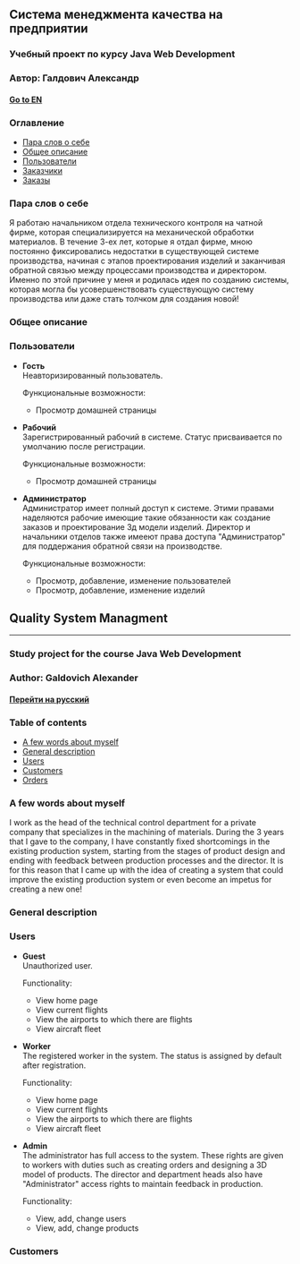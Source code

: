 Система менеджмента качества на предприятии<a name="русский"></a>
---
### Учебный проект по курсу Java Web Development
### Автор: Галдович Александр
#### [Go to EN](#english)
### Оглавление<a name="оглавление"></a> 
* [Пара слов о себе](#пара_слов)
* [Общее описание](#общее_описание)
* [Пользователи](#пользователи)
* [Заказчики](#заказчики)
* [Заказы](#заказы)

### Пара слов о себе<a name="пара_слов"></a> 
Я работаю начальником отдела технического контроля на чатной фирме, которая специализируется на механической обработки материалов. В течение 3-ех лет, которые я отдал фирме, мною постоянно фиксировались недостатки в существующей системе производства, начиная с этапов проектирования изделий и заканчивая обратной связью между процессами производства и директором. Именно по этой причине у меня и родилась идея по созданию системы, которая могла бы усовершенствовать существующую систему производства или даже стать толчком для создания новой! 
### Общее описание<a name="общее_описание"></a> 

### Пользователи<a name="пользователи"></a> 
* **Гость**  
  Неавторизированный пользователь.
    
  Функциональные возможности:
    * Просмотр домашней страницы
  
* **Рабочий**  
  Зарегистрированный рабочий в системе. Статус присваивается по умолчанию после регистрации.
  
  Функциональные возможности:
    * Просмотр домашней страницы
    
    
* **Администратор**  
  Администратор имеет полный доступ к системе. Этими правами наделяются рабочие имеющие такие обязанности как создание заказов и проектирование 3д модели изделий. Директор и начальники отделов также имееют права доступа "Администратор" для поддержания обратной связи на производстве.  
  
  Функциональные возможности:
   * Просмотр, добавление, изменение пользователей
   * Просмотр, добавление, изменение изделий

## Quality System Managment<a name="english"></a>
---
### Study project for the course Java Web Development
### Author: Galdovich Alexander
#### [Перейти на русский](#русский)
### Table of contents<a name="contents"></a>
* [A few words about myself](#few_words)
* [General description](#description)
* [Users](#users)
* [Customers](#customers)
* [Orders](#orders)

### A few words about myself<a name="few_words"></a> 
I work as the head of the technical control department for a private company that specializes in the machining of materials. During the 3 years that I gave to the company, I have constantly fixed shortcomings in the existing production system, starting from the stages of product design and ending with feedback between production processes and the director. It is for this reason that I came up with the idea of ​​creating a system that could improve the existing production system or even become an impetus for creating a new one!

### General description<a name="description"></a> 


### Users<a name="users"></a> 
* **Guest**  
  Unauthorized user.
    
  Functionality:
     * View home page
     * View current flights
     * View the airports to which there are flights
     * View aircraft fleet
  
* **Worker**  
  The registered worker in the system. The status is assigned by default after registration.
  
  Functionality:
     * View home page
     * View current flights
     * View the airports to which there are flights
     * View aircraft fleet
    
    
* **Admin**  
  The administrator has full access to the system. These rights are given to workers with duties such as creating orders and designing a 3D model of products. The director and department heads also have "Administrator" access rights to maintain feedback in production.
  
  Functionality:
     * View, add, change users
     * View, add, change products
 
### Customers<a name="users"></a> 
    
    
